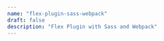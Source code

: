 ```yaml
---
name: "flex-plugin-sass-webpack"
draft: false
description: "Flex Plugin with Sass and Webpack"
---
```

